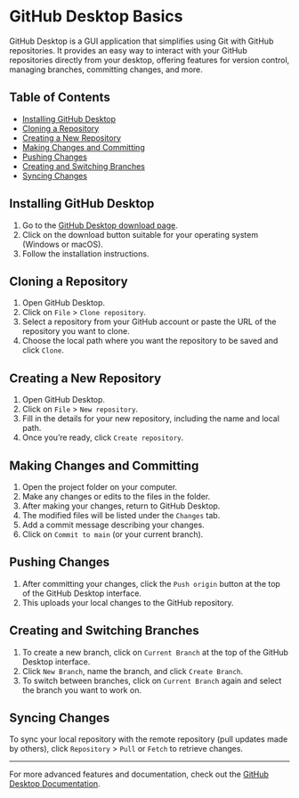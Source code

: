 # GitHub Desktop Basics

GitHub Desktop is a GUI application that simplifies using Git with GitHub repositories. It provides an easy way to interact with your GitHub repositories directly from your desktop, offering features for version control, managing branches, committing changes, and more.

## Table of Contents

- [Installing GitHub Desktop](#installing-github-desktop)
- [Cloning a Repository](#cloning-a-repository)
- [Creating a New Repository](#creating-a-new-repository)
- [Making Changes and Committing](#making-changes-and-committing)
- [Pushing Changes](#pushing-changes)
- [Creating and Switching Branches](#creating-and-switching-branches)
- [Syncing Changes](#syncing-changes)

## Installing GitHub Desktop

1. Go to the [GitHub Desktop download page](https://desktop.github.com/).
2. Click on the download button suitable for your operating system (Windows or macOS).
3. Follow the installation instructions.

## Cloning a Repository

1. Open GitHub Desktop.
2. Click on `File` > `Clone repository`.
3. Select a repository from your GitHub account or paste the URL of the repository you want to clone.
4. Choose the local path where you want the repository to be saved and click `Clone`.

## Creating a New Repository

1. Open GitHub Desktop.
2. Click on `File` > `New repository`.
3. Fill in the details for your new repository, including the name and local path.
4. Once you’re ready, click `Create repository`.

## Making Changes and Committing

1. Open the project folder on your computer.
2. Make any changes or edits to the files in the folder.
3. After making your changes, return to GitHub Desktop.
4. The modified files will be listed under the `Changes` tab.
5. Add a commit message describing your changes.
6. Click on `Commit to main` (or your current branch).

## Pushing Changes

1. After committing your changes, click the `Push origin` button at the top of the GitHub Desktop interface.
2. This uploads your local changes to the GitHub repository.

## Creating and Switching Branches

1. To create a new branch, click on `Current Branch` at the top of the GitHub Desktop interface.
2. Click `New Branch`, name the branch, and click `Create Branch`.
3. To switch between branches, click on `Current Branch` again and select the branch you want to work on.

## Syncing Changes

To sync your local repository with the remote repository (pull updates made by others), click `Repository` > `Pull` or `Fetch` to retrieve changes.

---

For more advanced features and documentation, check out the [GitHub Desktop Documentation](https://docs.github.com/en/desktop).
